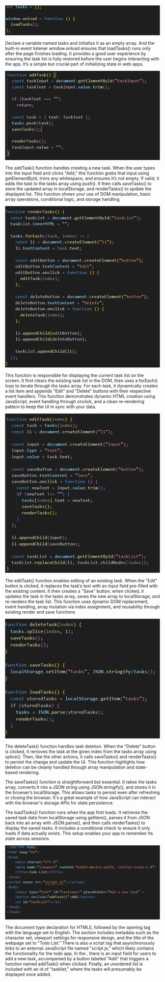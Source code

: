 ![image alt](https://github.com/7Dagm21/A2SV-tasks/blob/eede2ef7f893cd086b5998f08b44b6b182051822/Task1/Screenshot%202025-07-11%20113752.png)

Declare a variable named tasks and initialize it as an empty array. And the built-in event listener window.onload ensures that loadTasks() runs only after the page finishes loading. It provides a good user experience by ensuring the task list is fully restored before the user begins interacting with the app. It’s a simple but crucial part of initializing state in web apps.



![image alt](https://github.com/7Dagm21/A2SV-tasks/blob/20f40e7a3c08fba4d80e4fe907aa61a207d2e199/Task1/Screenshot%202025-07-11%20113830.png)

The addTask() function handles creating a new task. When the user types into the input field and clicks "Add," this function grabs that input using getElementById, trims any whitespace, and ensures it’s not empty. If valid, it adds the task to the tasks array using push(). It then calls saveTasks() to store the updated array in localStorage, and renderTasks() to update the displayed list. This function shows your use of DOM manipulation, basic array operations, conditional logic, and storage handling.


![image alt](https://github.com/7Dagm21/A2SV-tasks/blob/31b01553fd1d528c60f76a3148797cce9364ad4a/Task1/Screenshot%202025-07-11%20113849.png)

This function is responsible for displaying the current task list on the screen. It first clears the existing task list in the DOM, then uses a forEach() loop to iterate through the tasks array. For each task, it dynamically creates a list item and appends "Edit" and "Delete" buttons with their respective event handlers. This function demonstrates dynamic HTML creation using JavaScript, event handling through onclick, and a clean re-rendering pattern to keep the UI in sync with your data.




![image alt](https://github.com/7Dagm21/A2SV-tasks/blob/72d3f8824b7e120554e47d0479cbe374e679ce55/Task1/Screenshot%202025-07-11%20113904.png)


The editTask() function enables editing of an existing task. When the "Edit" button is clicked, it replaces the task’s text with an input field pre-filled with the existing content. It then creates a "Save" button; when clicked, it updates the task in the tasks array, saves the new array to localStorage, and re-renders the task list. This function uses dynamic DOM replacement, event handling, array mutation via index assignment, and reusability through existing render and save functions



![image alt](https://github.com/7Dagm21/A2SV-tasks/blob/72d3f8824b7e120554e47d0479cbe374e679ce55/Task1/Screenshot%202025-07-11%20113913.png)

The deleteTask() function handles task deletion. When the "Delete" button is clicked, it removes the task at the given index from the tasks array using splice(). Then, like the other actions, it calls saveTasks() and renderTasks() to persist the change and update the UI. This function highlights how deletion can be cleanly handled through array manipulation and state-based rendering.

The saveTasks() function is straightforward but essential. It takes the tasks array, converts it into a JSON string using JSON.stringify(), and stores it in the browser’s localStorage. This allows tasks to persist even after refreshing or closing the browser. It's a great example of how JavaScript can interact with the browser's storage APIs for state persistence.

The loadTasks() function runs when the app first loads. It retrieves the saved task data from localStorage using getItem(), parses it from JSON back into an array with JSON.parse(), and then calls renderTasks() to display the saved tasks. It includes a conditional check to ensure it only loads if data actually exists. This setup enables your app to remember its state across sessions.


![image alt](https://github.com/7Dagm21/A2SV-tasks/blob/fd76fed7495e8baac3637ac6fa36daaee7bc7cc7/Task1/Screenshot%202025-07-11%20112934.png)


The document type declaration for HTML5, followed by the opening <html> tag with the language set to English. The <head> section includes metadata such as the character set, viewport settings for responsive design, and the title of the webpage set to "Todo List." There is also a script tag that asynchronously links to an external JavaScript file named "script.js," which likely contains the functionality for the todo app. In the <body>, there is an input field for users to add a new task, accompanied by a button labeled "Add" that triggers a function named addTask() when clicked. Finally, an unordered list is included with an id of "tasklist," where the tasks will presumably be displayed once added.


